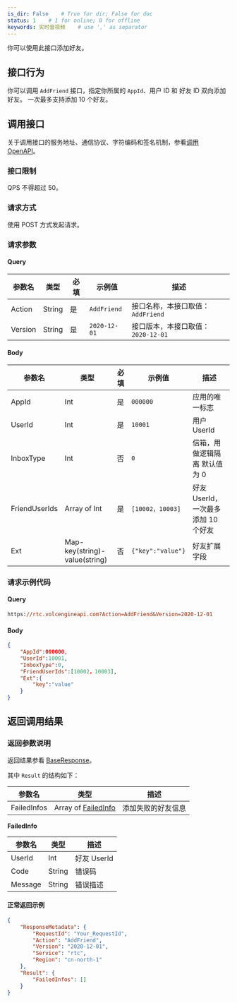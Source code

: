 ```yaml
---
is_dir: False    # True for dir; False for doc
status: 1    # 1 for online; 0 for offline
keywords: 实时音视频    # use ',' as separator
---
```


你可以使用此接口添加好友。
## 接口行为

你可以调用 `AddFriend` 接口，指定你所属的 `AppId`、用户 ID 和 好友 ID 双向添加好友。 一次最多支持添加 10 个好友。

## 调用接口

关于调用接口的服务地址、通信协议、字符编码和签名机制，参看[调用 OpenAPI](412251)。
### 接口限制

QPS 不得超过 50。

### 请求方式

使用 POST 方式发起请求。

### 请求参数

#### Query

| 参数名 | 类型 | 必填 | 示例值 | 描述 |
| --- | --- | --- | --- | --- |
| Action | String | 是 | `AddFriend` | 接口名称，本接口取值：`AddFriend` |
| Version | String | 是 | `2020-12-01` | 接口版本，本接口取值：`2020-12-01` |

#### Body

| 参数名 | 类型 | 必填 | 示例值 | 描述 |
| --- | --- | --- | --- | --- |
| AppId | Int | 是 | `000000` | 应用的唯一标志 |
| UserId | Int | 是 | `10001` | 用户 UserId |
| InboxType | Int | 否 | `0` | 信箱，用做逻辑隔离 默认值为 0 |
| FriendUserIds | Array of Int | 是 | `[10002，10003]` | 好友 UserId，一次最多添加 10 个好友 |
| Ext | Map-key(string)-value(string) | 否 | `{"key":"value"}` | 好友扩展字段 |

### 请求示例代码

#### Query

```postscript
https://rtc.volcengineapi.com?Action=AddFriend&Version=2020-12-01
```

#### Body

```json
{
    "AppId":000000,
    "UserId":10001,
    "InboxType":0,
    "FriendUserIds":[10002，10003],
    "Ext":{
        "key":"value"
    }
}
```

## 返回调用结果

### 返回参数说明

返回结果参看 [BaseResponse](192711.md#baseresponse)。

其中 `Result` 的结构如下：

| 参数名 | 类型 | 描述 |
| --- | --- | --- |
| FailedInfos | Array of [FailedInfo](#failedinfo) | 添加失败的好友信息 |

<span id="failedinfo"></span>**FailedInfo**
	
| 参数名 | 类型 | 描述 |
| --- | --- | --- |
| UserId | Int | 好友 UserId |
| Code | String | 错误码 |
| Message | String | 错误描述 |

#### **正常返回示例**

```json
{
    "ResponseMetadata": {
        "RequestId": "Your_RequestId",
        "Action": "AddFriend",
        "Version": "2020-12-01",
        "Service": "rtc",
        "Region": "cn-north-1"
    },
    "Result": {
        "FailedInfos": []
    }
}
```
